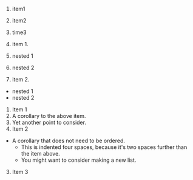 
1. item1
1. item2
1. time3

1. item 1.
  1. nested 1
  2. nested 2
1. item 2.
  * nested 1
  * nested 2

1. Item 1
  1. A corollary to the above item.
  2. Yet another point to consider.
2. Item 2
  * A corollary that does not need to be ordered.
    * This is indented four spaces, because it's two spaces further than the item above.
    * You might want to consider making a new list.
3. Item 3
